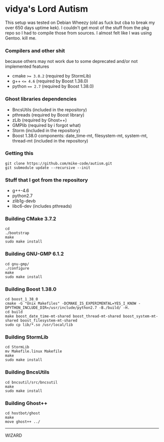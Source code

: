 # vidya's Lord Autism

This setup was tested on Debian Wheezy (old as fuck but cba to break my over 650 days uptime kek).
I couldn't get most of the stuff from the pkg repo so I had to compile those from sources.
I almost felt like I was using Gentoo. kill me.

### Compilers and other shit
because others may not work due to some deprecated and/or not implemented features
* cmake `>= 3.0.2` (required by StormLib)
* g++ `<= 4.6` (required by Boost 1.38.0)
* python `== 2.7` (required by Boost 1.38.0)

### Ghost libraries dependencies
* BncsUtils (included in the repository)
* pthreads (required by Boost library)
* zLib (required by Ghost++)
* GMPlib (required by i forgot what)
* Storm (included in the repository)
* Boost 1.38.0 components: date_time-mt, filesystem-mt, system-mt, thread-mt (included in the repository)

### Getting this
```
git clone https://github.com/mike-code/autism.git
git submodule update --recursive --init
```

### Stuff that I got from the repository
* g++-4.6
* python2.7
* zlib1g-devb
* libc6-dev (includes pthreads)

### Building CMake 3.7.2 
```
cd 
./bootstrap
make
sudo make install
```

### Building GNU-GMP 6.1.2
```
cd gnu-gmp/
./configure
make
sudo make install
```

### Building Boost 1.38.0
```
cd boost_1_38_0
cmake -G "Unix Makefiles" -DCMAKE_IS_EXPERIMENTAL=YES_I_KNOW -DPYTHON_INCLUDE_DIR=/usr/include/python2.7 -B./build/ -H.
cd build
make boost_date_time-mt-shared boost_thread-mt-shared boost_system-mt-shared boost_filesystem-mt-shared
sudo cp lib/*.so /usr/local/lib
```

### Building StormLib
```
cd StormLib
mv Makefile.linux Makefile
make
sudo make install
```

### Building BncsUtils
```
cd bncsutil/src/bncsutil
make
sudo make install
```

### Building Ghost++
```
cd hostbot/ghost
make
move ghost++ ../
```

---
WIZARD
